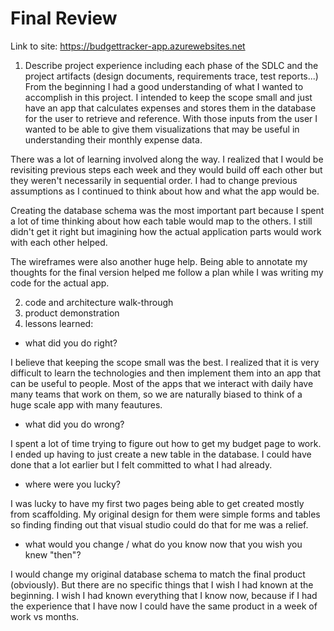# Final Review 

Link to site: https://budgettracker-app.azurewebsites.net


1. Describe project experience including each phase of the SDLC and the project artifacts (design documents, requirements trace, test reports...)
  From the beginning I had a good understanding of what I wanted to accomplish in this project. I intended to keep the scope small and just
  have an app that calculates expenses and stores them in the database for the user to retrieve and reference. With those inputs from the user 
  I wanted to be able to give them visualizations that may be useful in understanding their monthly expense data.
  
  There was a lot of learning involved along the way. I realized that I would be revisiting previous steps each week and they would build off each other but 
  they weren't necessarily in sequential order. I had to change previous assumptions as I continued to think about how and what the app would be.
  
  Creating the database schema was the most important part because I spent a lot of time thinking about how each table would map to the others. I still 
  didn't get it right but imagining how the actual application parts would work with each other helped.
  
  The wireframes were also another huge help. Being able to annotate my thoughts for the final version helped me follow a plan while I was writing my 
  code for the actual app.

2. code and architecture walk-through
3. product demonstration
4. lessons learned:
- what did you do right?

I believe that keeping the scope small was the best. I realized that it is very difficult to learn the technologies and then implement them
into an app that can be useful to people. Most of the apps that we interact with daily have many teams that work on them, so we are naturally
biased to think of a huge scale app with many feautures.

- what did you do wrong?

I spent a lot of time trying to figure out how to get my budget page to work. I ended up having to just create a new table in the database. I could have done
that a lot earlier but I felt committed to what I had already.

- where were you lucky?

I was lucky to have my first two pages being able to get created mostly from scaffolding. My original design for them were simple forms and tables so finding 
finding out that visual studio could do that for me was a relief.

- what would you change / what do you know now that you wish you knew "then"?

I would change my original database schema to match the final product (obviously). But there are no specific things that I wish I had known at the beginning.
I wish I had known everything that I know now, because if I had the experience that I have now I could have the same product in a week of work vs months.
